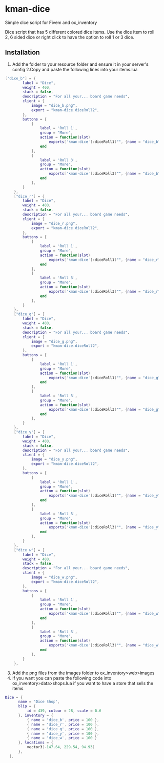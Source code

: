 # kman-dice
Simple dice script for Fivem and ox_inventory

Dice script that has 5 different colored dice items. 
Use the dice item to roll 2, 6 sided dice or right click to have the option to roll 1 or 3 dice.

## Installation
1. Add the folder to your resource folder and ensure it in your server's config
2.Copy and paste the following lines into your items.lua
```lua
["dice_b"] = {
		label = "Dice",
		weight = 400,
		stack = false,
		description = "For all your... board game needs",
		client = {
			image = "dice_b.png",
			export = "kman-dice.diceRoll2",
		},
		buttons = {
			{
				label = 'Roll 1',
				group = "More", 
				action = function(slot)
					exports['kman-dice']:diceRoll1("", {name = "dice_b"})
				end
			},
			{
				label = 'Roll 3',
				group = "More", 
				action = function(slot)
					exports['kman-dice']:diceRoll3("", {name = "dice_b"})
				end
			},
		}
	},
	["dice_r"] = {
		label = "Dice",
		weight = 400,
		stack = false,
		description = "For all your... board game needs",
		client = {
			image = "dice_r.png",
			export = "kman-dice.diceRoll2",
		},
		buttons = {
			{
				label = 'Roll 1',
				group = "More", 
				action = function(slot)
					exports['kman-dice']:diceRoll1("", {name = "dice_r"})
				end
			},
			{
				label = 'Roll 3',
				group = "More", 
				action = function(slot)
					exports['kman-dice']:diceRoll3("", {name = "dice_r"})
				end
			},
		}
	},
	["dice_g"] = {
		label = "Dice",
		weight = 400,
		stack = false,
		description = "For all your... board game needs",
		client = {
			image = "dice_g.png",
			export = "kman-dice.diceRoll2",
		},
		buttons = {
			{
				label = 'Roll 1',
				group = "More", 
				action = function(slot)
					exports['kman-dice']:diceRoll1("", {name = "dice_g"})
				end
			},
			{
				label = 'Roll 3',
				group = "More", 
				action = function(slot)
					exports['kman-dice']:diceRoll3("", {name = "dice_g"})
				end
			},
		}
	},
	["dice_y"] = {
		label = "Dice",
		weight = 400,
		stack = false,
		description = "For all your... board game needs",
		client = {
			image = "dice_y.png",
			export = "kman-dice.diceRoll2",
		},
		buttons = {
			{
				label = 'Roll 1',
				group = "More", 
				action = function(slot)
					exports['kman-dice']:diceRoll1("", {name = "dice_y"})
				end
			},
			{
				label = 'Roll 3',
				group = "More", 
				action = function(slot)
					exports['kman-dice']:diceRoll3("", {name = "dice_y"})
				end
			},
		}
	},
	["dice_w"] = {
		label = "Dice",
		weight = 400,
		stack = false,
		description = "For all your... board game needs",
		client = {
			image = "dice_w.png",
			export = "kman-dice.diceRoll2",
		},
		buttons = {
			{
				label = 'Roll 1',
				group = "More", 
				action = function(slot)
					exports['kman-dice']:diceRoll1("", {name = "dice_w"})
				end
			},
			{
				label = 'Roll 3',
				group = "More", 
				action = function(slot)
					exports['kman-dice']:diceRoll3("", {name = "dice_w"})
				end
			},
		}
	},
  ```
  3. Add the png files from the images folder to ox_inventory>web>images
  4. If you want you can paste the following code into ox_inventory>data>shops.lua if you want to have a store that sells the items
  ```lua
  Dice = {
		name = 'Dice Shop',
		blip = {
			id = 439, colour = 28, scale = 0.6
		}, inventory = {
			{ name = 'dice_b', price = 100 },
			{ name = 'dice_r', price = 100 },
			{ name = 'dice_g', price = 100 },
			{ name = 'dice_y', price = 100 },
			{ name = 'dice_w', price = 100 }
		}, locations = {
			vector3(-147.64, 229.54, 94.93)
		}, 
	},
  ```
  
  
  
